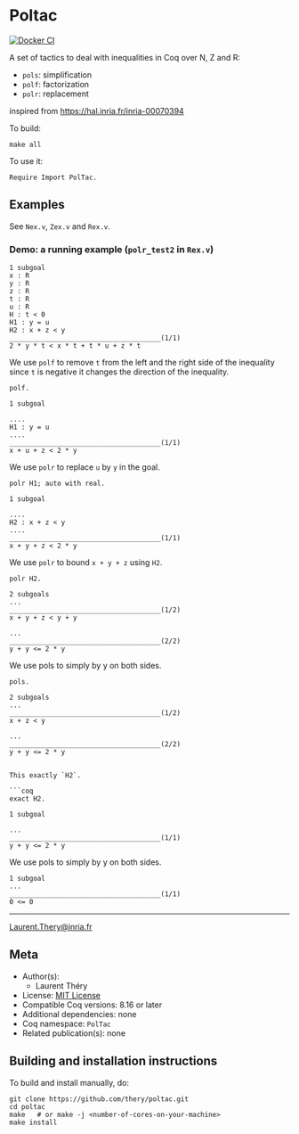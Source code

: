 <!---
This file was generated from `meta.yml`, please do not edit manually.
Follow the instructions on https://github.com/coq-community/templates to regenerate.
--->
# Poltac

[![Docker CI][docker-action-shield]][docker-action-link]

[docker-action-shield]: https://github.com/thery/poltac/workflows/Docker%20CI/badge.svg?branch=master
[docker-action-link]: https://github.com/thery/poltac/actions?query=workflow:"Docker%20CI"




A set of tactics to deal with inequalities in Coq over N, Z and R:

- `pols`: simplification
- `polf`: factorization
- `polr`: replacement

inspired from <https://hal.inria.fr/inria-00070394>

To build:

```shell
make all
```

To use it:

```coq
Require Import PolTac.
```

## Examples

See `Nex.v`, `Zex.v` and `Rex.v`.

### Demo: a running example (`polr_test2` in `Rex.v`)


```coq
1 subgoal
x : R
y : R
z : R
t : R
u : R
H : t < 0
H1 : y = u
H2 : x + z < y
______________________________________(1/1)
2 * y * t < x * t + t * u + z * t
```

We use `polf` to remove `t` from the left and the right side of the inequality since `t` is negative it changes the direction of the inequality.

```coq
polf.

1 subgoal

....
H1 : y = u
....
______________________________________(1/1)
x + u + z < 2 * y
```

We use `polr` to replace `u` by `y` in the goal.


```coq
polr H1; auto with real.

1 subgoal

....
H2 : x + z < y
....
______________________________________(1/1)
x + y + z < 2 * y
```

We use `polr` to bound `x + y + z` using `H2`.

```coq
polr H2.

2 subgoals
...
______________________________________(1/2)
x + y + z < y + y

...
______________________________________(2/2)
y + y <= 2 * y
```

We use pols to simply by y on both sides.

```coq
pols.

2 subgoals
...
______________________________________(1/2)
x + z < y

...
______________________________________(2/2)
y + y <= 2 * y
```
```

This exactly `H2`.

```coq
exact H2.

1 subgoal

...
______________________________________(1/1)
y + y <= 2 * y
```

We use pols to simply by y on both sides.

```coq
1 subgoal
...
______________________________________(1/1)
0 <= 0
```

----
Laurent.Thery@inria.fr

## Meta

- Author(s):
  - Laurent Théry
- License: [MIT License](LICENSE)
- Compatible Coq versions: 8.16 or later
- Additional dependencies: none
- Coq namespace: `PolTac`
- Related publication(s): none

## Building and installation instructions

To build and install manually, do:

``` shell
git clone https://github.com/thery/poltac.git
cd poltac
make   # or make -j <number-of-cores-on-your-machine> 
make install
```



